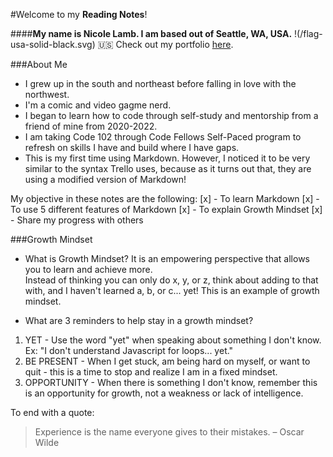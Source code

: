 #Welcome to my **Reading Notes**!

####**My name is __Nicole Lamb__. I am based out of Seattle, WA, USA.** !(/flag-usa-solid-black.svg) :us:
Check out my portfolio [here](https://github.com/Nicole-Lamb).

###About Me
- I grew up in the south and northeast before falling in love with the northwest.
- I'm a comic and video gagme nerd.
- I began to learn how to code through self-study and mentorship from a friend of mine from 2020-2022. 
- I am taking Code 102 through Code Fellows Self-Paced program to refresh on skills I have and build where I have gaps. 
- This is my first time using Markdown. However, I noticed it to be very similar to the syntax Trello uses, because as it turns out that, they are using a modified version of Markdown!

My objective in these notes are the following:
[x] - To learn Markdown
[x] - To use 5 different features of Markdown
[x] - To explain Growth Mindset
[x] - Share my progress with others

###Growth Mindset
- What is Growth Mindset?
It is an empowering perspective that allows you to learn and achieve more.  
Instead of thinking you can only do x, y, or z, think about adding to that with, and I haven't learned a, b, or c... yet! 
This is an example of growth mindset.

- What are 3 reminders to help stay in a growth mindset?
1. YET - Use the word "yet" when speaking about something I don't know. Ex: "I don't understand Javascript for loops... yet."
2. BE PRESENT - When I get stuck, am being hard on myself, or want to quit - this is a time to stop and realize I am in a fixed mindset.
3. OPPORTUNITY - When there is something I don't know, remember this is an opportunity for growth, not a weakness or lack of intelligence.

To end with a quote:
> Experience is the name everyone gives to their mistakes. – Oscar Wilde
